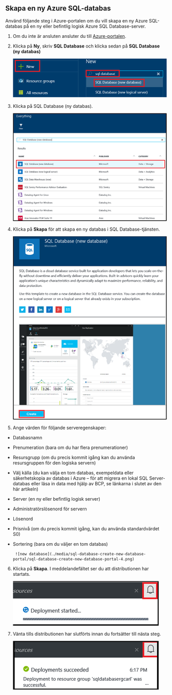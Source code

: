 
<!--
includes/sql-database-create-new-database-portal.md

Latest Freshness check:  2016-04-11 , carlrab.

As of circa 2016-04-11, the following topics might include this include:
articles/sql-database/sql-database-get-started-tutorial.md

-->
## Skapa en ny Azure SQL-databas

Använd följande steg i Azure-portalen om du vill skapa en ny Azure SQL-databas på en ny eller befintlig logisk Azure SQL Database-server.

1. Om du inte är ansluten ansluter du till [Azure-portalen](http://portal.azure.com).
2. Klicka på **Ny**, skriv **SQL Database** och klicka sedan på **SQL Database (ny databas)**

     ![ny databas](./media/sql-database-create-new-database-portal/sql-database-create-new-database-portal-1.png)

3. Klicka på SQL Database (ny databas).

     ![ny databas](./media/sql-database-create-new-database-portal/sql-database-create-new-database-portal-2.png)
   
4. Klicka på **Skapa** för att skapa en ny databas i SQL Database-tjänsten.

     ![ny databas](./media/sql-database-create-new-database-portal/sql-database-create-new-database-portal-3.png)

5. Ange värden för följande serveregenskaper:

 - Databasnamn
 - Prenumeration (bara om du har flera prenumerationer)
 - Resursgrupp (om du precis kommit igång kan du använda resursgruppen för den logiska servern)
 - Välj källa (du kan välja en tom databas, exempeldata eller säkerhetskopia av databas i Azure – för att migrera en lokal SQL Server-databas eller läsa in data med hjälp av BCP, se länkarna i slutet av den här artikeln)
 - Server (en ny eller befintlig logisk server)
 - Administratörslösenord för servern
 - Lösenord
 - Prisnivå (om du precis kommit igång, kan du använda standardvärdet S0)
 - Sortering (bara om du väljer en tom databas)

        ![new database](./media/sql-database-create-new-database-portal/sql-database-create-new-database-portal-4.png)

6.  Klicka på **Skapa**. I meddelandefältet ser du att distributionen har startats.

     ![ny databas](./media/sql-database-create-new-database-portal/sql-database-create-new-database-portal-5.png)

7. Vänta tills distributionen har slutförts innan du fortsätter till nästa steg.

     ![ny databas](./media/sql-database-create-new-database-portal/sql-database-create-new-database-portal-6.png)



<!--HONumber=sep16_HO1-->


